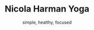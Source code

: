 ---
title: Nicola Harman Yoga
subtitle: simple, healthy, focused
col1head: Body
col1content: Increase mobility, strength and stamina, helps aid in recovery from injuries

layout: homepage
---